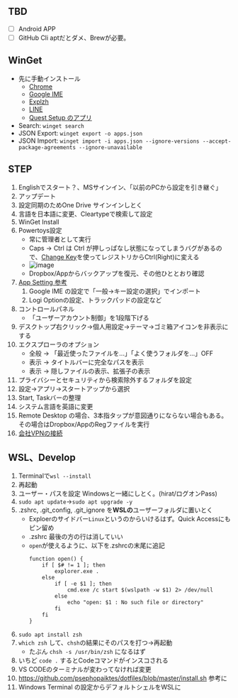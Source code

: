 ## TBD
- [ ] Android APP
- [ ] GitHub Cli aptだとダメ、Brewが必要。

## WinGet
- 先に手動インストール
    - [Chrome](https://www.google.com/intl/ja_jp/chrome/)
    - [Google IME](https://www.google.co.jp/ime/)
    - [Explzh](https://www.ponsoftware.com/archiver/download.htm)
    - [LINE](https://apps.microsoft.com/store/detail/line/9WZDNCRFJ2G6)
    - [Quest Setup のアプリ](https://www.meta.com/jp/quest/setup/)
- Search: `winget search`
- JSON Export: `winget export -o apps.json`
- JSON Import: `winget import -i apps.json --ignore-versions --accept-package-agreements --ignore-unavailable`


## STEP
1. Englishでスタート？、MSサインイン、「以前のPCから設定を引き継ぐ」
2. アップデート
3. 設定同期のためOne Drive サインインしとく
4. 言語を日本語に変更、Cleartypeで検索して設定
5. WinGet Install
6. Powertoys設定
    - 常に管理者として実行
    - Caps → Ctrl は Ctrl が押しっぱなし状態になってしまうバグがあるので、[Change Key](https://forest.watch.impress.co.jp/library/software/changekey/)を使ってレジストリからCtrl(Right)に変える
    - ![image](https://user-images.githubusercontent.com/4294850/176980594-c80ecee4-11c9-4bb3-aa93-35662c748127.png)
    - Dropbox/Appからバックアップを復元、その他ひととおり確認
7. [App Setting 参考](https://github.com/psephopaiktes/dotfiles/blob/master/doc/app-setting.md)
    1. Google IME の設定で「一般→キー設定の選択」でインポート
    1. Logi Optionの設定、トラックパッドの設定など
8. コントロールパネル
    - 「ユーザーアカウント制御」を1段階下げる
9. デスクトップ右クリック→個人用設定→テーマ→ゴミ箱アイコンを非表示にする
10. エクスプローラのオプション
    - 全般 → 「最近使ったファイルを...」「よく使うフォルダを...」OFF
    - 表示 → タイトルバーに完全なパスを表示
    - 表示 → 隠しファイルの表示、拡張子の表示
11. プライバシーとセキュリティから検索除外するフォルダを設定
12. 設定→アプリ→スタートアップから選択
13. Start, Taskバーの整理
14. システム言語を英語に変更
15. Remote Desktop の場合、3本指タップが意図通りにならない場合もある。その場合はDropbox/AppのRegファイルを実行
16. [会社VPNの接続](https://wiki.unext-info.jp/pages/viewpage.action?pageId=71448379)

## WSL、Develop
1. Terminalで`wsl --install`
1. 再起動
1. ユーザー・パスを設定 Windowsと一緒にしとく。(hirat/ログオンPass)
1. `sudo apt update`→`sudo apt upgrade -y`
1. .zshrc, .git_config, .git_ignore を**WSLの**ユーザーフォルダに置いとく
    - Exploerのサイドバー`Linux`というのからいけるはず。Quick Accessにもピン留め
    - .zshrc 最後の方の行は消していい
    - `open`が使えるように、以下を.zshrcの末尾に追記
        ```
        function open() {
            if [ $# != 1 ]; then
                explorer.exe .
            else
                if [ -e $1 ]; then
                    cmd.exe /c start $(wslpath -w $1) 2> /dev/null
                else
                    echo "open: $1 : No such file or directory" 
                fi
            fi
        }
        ```
1. `sudo apt install zsh`
1. `which zsh` して、`chsh`の結果にそのパスを打つ→再起動
    - たぶん `chsh -s /usr/bin/zsh` になるはず
1. いちど `code .` するとCodeコマンドがインスコされる
1. VS CODEのターミナルが変わってなければ変更
1. https://github.com/psephopaiktes/dotfiles/blob/master/install.sh 参考に
1. Windows Terminal の設定からデフォルトシェルをWSLに
